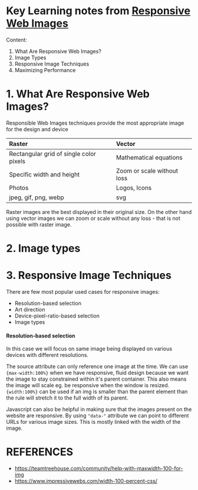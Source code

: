 # Key Learning notes from [Responsive Web Images](https://app.pluralsight.com/library/courses/responsive-web-images/table-of-contents)

Content:
1. What Are Responsive Web Images?
2. Image Types
3. Responsive Image Techniques
4. Maximizing Performance


# 1. What Are Responsive Web Images?

Responsible Web Images techniques provide the most appropriate image for the design and device

| Raster                                      | Vector                       |
| :------------------------------------------ | :--------------------------- |
| Rectangular grid of single color pixels     | Mathematical equations       |
| Specific width and height                   | Zoom or scale without loss   |    
| Photos                                      | Logos, Icons                 |
| jpeg, gif, png, webp                        | svg                          |

Raster images are the best displayed in their original size. On the other hand using vector images we can zoom or scale without any loss - that is not possible with raster image.


# 2. Image types

# 3. Responsive Image Techniques
There are few most popular used cases for responsive images:
- Resolution-based selection
- Art direction
- Device-pixel-ratio-based selection
- Image types



#### Resolution-based selection
In this case we will focus on same image being displayed on various devices with different resolutions.

The source attribute can only reference one image at the time. We can  use ``{max-width:100%}`` when we have responsive, fluid design because we want the image to stay constrained within it's parent container. This also means the image will scale eg. be responsive when the window is resized.
``{width:100%}`` can be used if an img is smaller than the parent element than the rule will stretch it to the full width of its parent.

Javascript can also be helpful in making sure that the images present on the website are responsive. By using ``"data-"`` attribute we can point to different URLs for various image sizes. This is mostly linked with the width of the image.


# REFERENCES
- https://teamtreehouse.com/community/help-with-maxwidth-100-for-img
- https://www.impressivewebs.com/width-100-percent-css/
